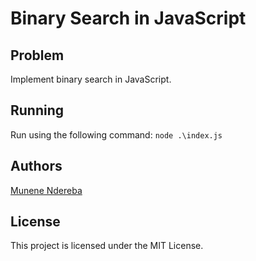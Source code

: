 # Binary Search in JavaScript

## Problem

Implement binary search in JavaScript.

## Running

Run using the following command: `node .\index.js`

## Authors

[Munene Ndereba](https://github.com/munenendereba)

## License

This project is licensed under the MIT License.
